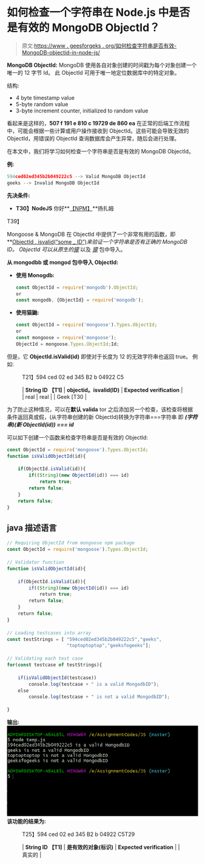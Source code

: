 # 如何检查一个字符串在 Node.js 中是否是有效的 MongoDB ObjectId？

> 原文:[https://www . geesforgeks . org/如何检查字符串是否有效-MongoDB-objectid-in-node-js/](https://www.geeksforgeeks.org/how-to-check-if-a-string-is-valid-mongodb-objectid-in-node-js/)

**MongoDB ObjectId:** MongoDB 使用各自对象创建的时间戳为每个对象创建一个唯一的 12 字节 Id。
此 ObjectId 可用于唯一地定位数据库中的特定对象。

<structure>结构:</structure>

*   4 byte timestamp value
*   5-byte random value
*   3-byte increment counter, initialized to random value

看起来是这样的，**507 f 191 e 810 c 19729 de 860 ea**
在正常的后端工作流程中，可能会根据一些计算或用户操作接收到 ObjectId。这些可能会导致无效的 ObjectId，用错误的 ObjectId 查询数据库会产生异常，随后会进行处理。

在本文中，我们将学习如何检查一个字符串是否是有效的 MongoDB ObjectId。

**例:**

```js
594ced02ed345b2b049222c5 --> Valid MongoDB ObjectId
geeks --> Invalid MongoDB ObjectId
```

**先决条件:**

*   **T30】NodeJS** 你好**[【NPM】](https://www.geeksforgeeks.org/node-js-npm-node-package-manager/)**扬扎姆

T39】

Mongoose & MongoDB 在 ObjectId 中提供了一个非常有用的函数，即**<u>ObjectId . isvalid(“some _ ID”)</u>**来验证一个字符串是否有正确的 MongoDB ID。
ObjectId 可以从原生的*<u>獴</u>* 以及 *<u>獴</u>* 包中导入。

**从 mongodbb 或 mongod 包中导入 ObjectId:**

*   **使用 Monogdb:**

    ```js
    const ObjectId = require('mongodb').ObjectId;
    or
    const mongodb, {ObjectId} = require('mongodb');
    ```

*   **使用猫鼬:**

    ```js
    const ObjectId = require('mongoose').Types.ObjectId;
    or
    const mongoose = require('mongoose');
    ObjectId = mongoose.Types.ObjectId;Id;
    ```

但是，它 **ObjectId.isValid(id)** 即使对于长度为 12 的无效字符串也返回 true。
例如:

<figure class="table">T21】594 ced 02 ed 345 B2 b 04922 C5

| **String ID 【T1]** | **objectid。isvalid(ID)** | **Expected verification** |
| real | real |
| Geek [T30 |

</figure>

为了防止这种情况，可以在**默认 valida** tor 之后添加另一个检查，该检查将根据条件返回真或假，(从字符串创建的新 ObjectId)转换为字符串===字符串
即 ***(字符串)(新 ObjectId(id)) === id***

可以如下创建一个函数来检查字符串是否是有效的 ObjectId:

```js
const ObjectId = require('mongoose').Types.ObjectId;
function isValidObjectId(id){

    if(ObjectId.isValid(id)){
        if((String)(new ObjectId(id)) === id)
            return true;
        return false;
    }
    return false;
}
```

## java 描述语言

```js
// Requiring ObjectId from mongoose npm package
const ObjectId = require('mongoose').Types.ObjectId;

// Validator function
function isValidObjectId(id){

    if(ObjectId.isValid(id)){
        if((String)(new ObjectId(id)) === id)
            return true;        
        return false;
    }
    return false;
}

// Loading testcases into array
const testStrings = [ "594ced02ed345b2b049222c5","geeks",  
                      "toptoptoptop","geeksfogeeks"];

// Validating each test case
for(const testcase of testStrings){

    if(isValidObjectId(testcase))
        console.log(testcase + " is a valid MongodbID");
    else
        console.log(testcase + " is not a valid MongodbID");

}
```

**输出:**
![](img/9648f1290087d07892582a60e8c62037.png)
**该功能的结果为:**

<figure class="table">T25】594 ced 02 ed 345 B2 b 04922 C5T29

| **String ID 【T1]** | **是有效的对象(标识)** | **Expected verification** |
| 真实的 |

</figure>